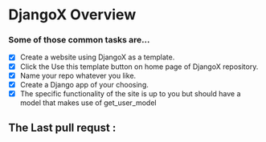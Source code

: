 # DjangoX Overview

###  Some of those common tasks are…

- [x] Create a website using DjangoX as a template.
- [x] Click the Use this template button on home page of DjangoX repository.
- [x]  Name your repo whatever you like.
- [x]  Create a Django app of your choosing.
- [x]  The specific functionality of the site is up to you but should have a model that makes use of get_user_model

## The Last pull requst : 




